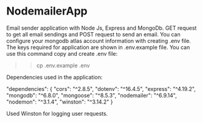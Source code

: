 # NodemailerApp
Email sender application with Node Js, Express and MongoDb. GET request to get all email sendings and POST request to send an email.
You can configure your mongodb atlas account information with creating .env file. The keys required for application are shown in .env.example file.
You can use this command copy and create .env file:
>> cp .env.example .env

Dependencies used in the application:

"dependencies": {
    "cors": "^2.8.5",
    "dotenv": "^16.4.5",
    "express": "^4.19.2",
    "mongodb": "^6.8.0",
    "mongoose": "^8.5.3",
    "nodemailer": "^6.9.14",
    "nodemon": "^3.1.4",
    "winston": "^3.14.2"
  }

  Used Winston for logging user requests.